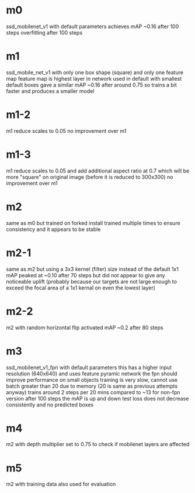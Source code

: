 
# m0
ssd_mobilenet_v1 with default parameters
achieves mAP ~0.16 after 100 steps
overfitting after 100 steps

# m1
ssd_mobile_net_v1 with only one box shape (square) and only one feature map 
feature map is highest layer in network used in default with smallest default boxes
gave a similar mAP ~0.16 after around 0.75 so trains a bit faster and produces a smaller model

# m1-2
m1 reduce scales to 0.05
no improvement over m1

# m1-3
m1 reduce scales to 0.05 and add additional aspect ratio at 0.7 which will be more "square" on original image (before it is reduced to 300x300)
no improvement over m1

# m2
same as m0 but trained on forked install
trained multiple times to ensure consistency and it appears to be stable 

# m2-1
same as m2 but using a 3x3 kernel (filter) size instead of the default 1x1
mAP peaked at ~0.10 after 70 steps but did not appear to give any noticeable uplift (probably because our targets are not large enough to exceed the focal area of a 1x1 kernal on even the lowest layer)

# m2-2
m2 with random horizontal flip activated
mAP ~0.2 after 80 steps


# m3
ssd_mobilenet_v1_fpn with default parameters
this has a higher input resolution (640x640) and uses feature pyramic network
the fpn should improve performance on small objects
training is very slow, cannot use batch greater than 20 due to memory (20 is same as previous attempts anyway)
trains around 2 steps per 20 mins compared to ~13 for non-fpn version
after 100 steps the mAP is up and down
test loss does not decrease consistently and no predicted boxes

# m4
m2 with depth multiplier set to 0.75 to check if mobilenet layers are affected

# m5
m2 with training data also used for evaluation




